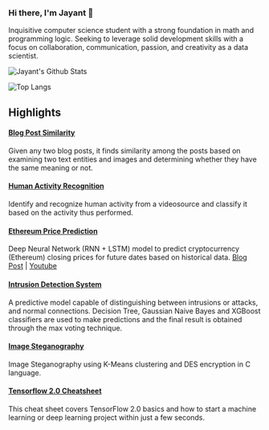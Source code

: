 ### Hi there, I'm Jayant 👋

Inquisitive computer science student with a strong foundation in math and programming logic. Seeking to leverage solid development skills with a focus on collaboration, communication, passion, and creativity as a data scientist.

![Jayant's Github Stats](https://github-readme-stats.vercel.app/api?username=JayantUppal&theme=prussian&show_icons=true)

![Top Langs](https://github-readme-stats.vercel.app/api/top-langs/?username=JayantUppal&theme=prussian&layout=compact)

## Highlights

#### [Blog Post Similarity](https://github.com/JayantUppal/Infinity/tree/master/AlphaAI/Blog-Post-Similarity) 
Given any two blog posts, it finds similarity among the posts based on examining two text entities and images and determining whether they have the same meaning or not.

#### [Human Activity Recognition](https://github.com/JayantUppal/Infinity/tree/master/AlphaAI/Human-Activity-Recognition)
Identify and recognize human activity from a videosource and classify it based on the activity thus performed.

#### [Ethereum Price Prediction](https://github.com/JayantUppal/Infinity/blob/master/Data%20Science/Task-6) 
Deep Neural Network (RNN + LSTM) model to predict cryptocurrency (Ethereum) closing prices for future dates based on historical data.
[Blog Post](https://undolearning.com/ethereum-price-prediction-deep-learning/) | 
[Youtube](https://www.youtube.com/watch?v=QkYd4D4Oa60)

#### [Intrusion Detection System](https://github.com/JayantUppal/Intrusion-Detection-System)
A predictive model capable of distinguishing between intrusions or attacks, and normal connections. Decision Tree, Gaussian Naive Bayes and XGBoost classifiers are used to make predictions and the final result is obtained through the max voting technique.

#### [Image Steganography](https://github.com/Honey20/Camouflage)
Image Steganography using K-Means clustering and DES encryption in C language.

#### [Tensorflow 2.0 Cheatsheet](https://www.linkedin.com/posts/jayant-uppal_tensorflow-20-cheat-sheet-activity-6783846318893879297-brD1)
This cheat sheet covers TensorFlow 2.0 basics and how to start a machine learning or deep learning project within just a few seconds.
